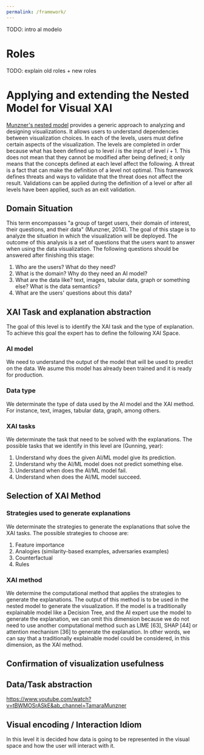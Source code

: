 ```yaml
---
permalink: /framework/
---
```

TODO: intro al modelo

# Roles
TODO: explain old roles + new roles

# Applying and extending the Nested Model for Visual XAI

<a href="https://www.cs.ubc.ca/~tmm/vadbook/">Munzner's nested model</a> provides a generic approach to analyzing and designing visualizations. It allows users to understand dependencies between visualization choices. In each of the levels, users must define certain aspects of the visualization. The levels are completed in order because what has been defined up to level $i$ is the input of level $i + 1$. This does not mean that they cannot be modified after being defined; it only means that the concepts defined at each level affect the following. A threat is a fact that can make the definition of a level not optimal. This framework defines threats and ways to validate that the threat does not affect the result. Validations can be applied during the definition of a level or after all levels have been applied, such as an exit validation.

## <span class="ds">Domain Situation</span>

This term encompasses "a group of target users, their domain of interest, their questions, and their data" (Munzner, 2014). The goal of this stage is to analyze the situation in which the visualization will be deployed. The outcome of this analysis is a set of questions that the users want to answer when using the data visualization. The following questions should be answered after finishing this stage:

1. Who are the users? What do they need?
2. What is the domain? Why do they need an AI model?
3. What are the data like? text, images, tabular data, graph or something else? What is the data semantics?
4. What are the users' questions about this data?

## XAI Task and explanation abstraction

The goal of this level is to identify the XAI task and the type of explanation. To achieve this goal the expert has to define the following XAI Space.

### AI model
We need to understand the output of the model that will be used to predict on the data. We asume this model has already been trained and it is ready for production.

### Data type
We determinate the type of data used by the AI model and the XAI method. For instance, text, images, tabular data, graph, among others.

### XAI tasks
We determinate the task that need  to be solved with the explanations. The possible tasks that we identify in this level are (Gunning, year):
1. Understand why does the given AI/ML model give its prediction.
2. Understand why the AI/ML model does not predict something else.
3. Understand when does the AI/ML model fail.
4. Understand when does the AI/ML model succeed.

## Selection of XAI Method

### Strategies used to generate explanations

We determinate the strategies to generate the explanations that solve the XAI tasks. The possible strategies to choose are:
1. Feature importance
2. Analogies (similarity-based examples, adversaries examples)
3. Counterfactual
4. Rules

### XAI method

We determine the computational method that applies the strategies to generate the explanations. The output of this method is to be used in the nested model to generate the visualization. If the model is a traditionally explainable model like a Decision Tree, and the AI expert use the model to generate the explanation, we can omit this dimension because we do not need to use another computational method such as LIME [63], SHAP [44] or attention mechanism [36] to generate the explanation. In other words, we can say that a traditionally explainable model could be considered, in this dimension, as the XAI method.

## Confirmation of visualization usefulness

## Data/Task abstraction

https://www.youtube.com/watch?v=tBWMOSrASkE&ab_channel=TamaraMunzner

## Visual encoding / Interaction Idiom

In this level it is decided how data is going to be represented in the visual space and how the user will interact with it.
